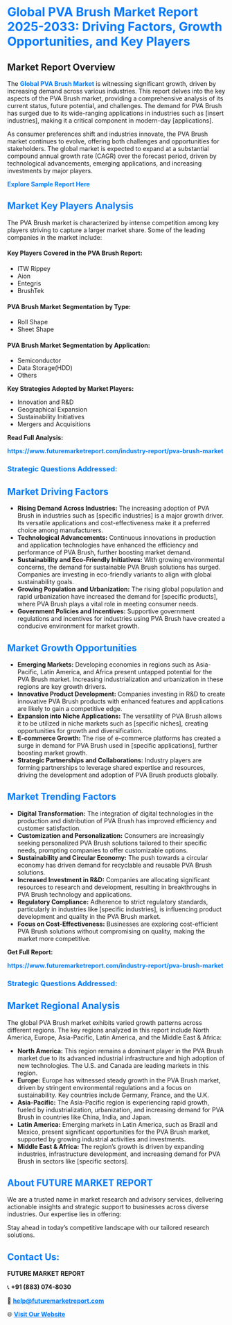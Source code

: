 <h1 style="color: #007BFF;">Global PVA Brush Market Report 2025-2033: Driving Factors, Growth Opportunities, and Key Players</h1>

<section id="overview">
<h2>Market Report Overview</h2>
<p>The <a href="https://www.futuremarketreport.com/industry-report/pva-brush-market" style="color: #007BFF; text-decoration: none;"><strong>Global PVA Brush Market</strong></a> is witnessing significant growth, driven by increasing demand across various industries. This report delves into the key aspects of the PVA Brush market, providing a comprehensive analysis of its current status, future potential, and challenges. The demand for PVA Brush has surged due to its wide-ranging applications in industries such as [insert industries], making it a critical component in modern-day [applications].</p>
<p>As consumer preferences shift and industries innovate, the PVA Brush market continues to evolve, offering both challenges and opportunities for stakeholders. The global market is expected to expand at a substantial compound annual growth rate (CAGR) over the forecast period, driven by technological advancements, emerging applications, and increasing investments by major players.</p>
</section>

<section id="overview">
<p><a href="https://www.futuremarketreport.com/request-sample/reportId=28754" style="color: #007BFF; text-decoration: none;"><strong>Explore Sample Report Here</strong></a></p>
</section>

<section id="key-players">
<h2 style="color: #007BFF;">Market Key Players Analysis</h2>
<p>The PVA Brush market is characterized by intense competition among key players striving to capture a larger market share. Some of the leading companies in the market include:</p>
<h4>Key Players Covered in the PVA Brush Report:</h4>
<ul><li>ITW Rippey</li><li>Aion</li><li>Entegris</li><li>BrushTek</li></ul>
<h4>PVA Brush Market Segmentation by Type:</h4>
<ul><li>Roll Shape</li><li>Sheet Shape</li></ul>

<h4>PVA Brush Market Segmentation by Application:</h4>
<ul><li>Semiconductor</li><li>Data Storage(HDD)</li><li>Others</li></ul>
<p><strong>Key Strategies Adopted by Market Players:</strong></p>
<ul>
<li>Innovation and R&D</li>
<li>Geographical Expansion</li>
<li>Sustainability Initiatives</li>
<li>Mergers and Acquisitions</li>
</ul>
</section>

<section>
<p><strong>Read Full Analysis: </strong></p><a href="https://www.futuremarketreport.com/industry-report/pva-brush-market" style="color: #007BFF; text-decoration: none;"><strong>https://www.futuremarketreport.com/industry-report/pva-brush-market</strong></a>
<h3 style="color: #007BFF;">Strategic Questions Addressed:</h3>
</section>

<section id="driving-factors">
<h2 style="color: #007BFF;">Market Driving Factors</h2>
<ul>
<li><strong>Rising Demand Across Industries:</strong> The increasing adoption of PVA Brush in industries such as [specific industries] is a major growth driver. Its versatile applications and cost-effectiveness make it a preferred choice among manufacturers.</li>
<li><strong>Technological Advancements:</strong> Continuous innovations in production and application technologies have enhanced the efficiency and performance of PVA Brush, further boosting market demand.</li>
<li><strong>Sustainability and Eco-Friendly Initiatives:</strong> With growing environmental concerns, the demand for sustainable PVA Brush solutions has surged. Companies are investing in eco-friendly variants to align with global sustainability goals.</li>
<li><strong>Growing Population and Urbanization:</strong> The rising global population and rapid urbanization have increased the demand for [specific products], where PVA Brush plays a vital role in meeting consumer needs.</li>
<li><strong>Government Policies and Incentives:</strong> Supportive government regulations and incentives for industries using PVA Brush have created a conducive environment for market growth.</li>
</ul>
</section>

<section id="growth-opportunities">
<h2 style="color: #007BFF;">Market Growth Opportunities</h2>
<ul>
<li><strong>Emerging Markets:</strong> Developing economies in regions such as Asia-Pacific, Latin America, and Africa present untapped potential for the PVA Brush market. Increasing industrialization and urbanization in these regions are key growth drivers.</li>
<li><strong>Innovative Product Development:</strong> Companies investing in R&D to create innovative PVA Brush products with enhanced features and applications are likely to gain a competitive edge.</li>
<li><strong>Expansion into Niche Applications:</strong> The versatility of PVA Brush allows it to be utilized in niche markets such as [specific niches], creating opportunities for growth and diversification.</li>
<li><strong>E-commerce Growth:</strong> The rise of e-commerce platforms has created a surge in demand for PVA Brush used in [specific applications], further boosting market growth.</li>
<li><strong>Strategic Partnerships and Collaborations:</strong> Industry players are forming partnerships to leverage shared expertise and resources, driving the development and adoption of PVA Brush products globally.</li>
</ul>
</section>

<section id="trending-factors">
<h2 style="color: #007BFF;">Market Trending Factors</h2>
<ul>
<li><strong>Digital Transformation:</strong> The integration of digital technologies in the production and distribution of PVA Brush has improved efficiency and customer satisfaction.</li>
<li><strong>Customization and Personalization:</strong> Consumers are increasingly seeking personalized PVA Brush solutions tailored to their specific needs, prompting companies to offer customizable options.</li>
<li><strong>Sustainability and Circular Economy:</strong> The push towards a circular economy has driven demand for recyclable and reusable PVA Brush solutions.</li>
<li><strong>Increased Investment in R&D:</strong> Companies are allocating significant resources to research and development, resulting in breakthroughs in PVA Brush technology and applications.</li>
<li><strong>Regulatory Compliance:</strong> Adherence to strict regulatory standards, particularly in industries like [specific industries], is influencing product development and quality in the PVA Brush market.</li>
<li><strong>Focus on Cost-Effectiveness:</strong> Businesses are exploring cost-efficient PVA Brush solutions without compromising on quality, making the market more competitive.</li>
</ul>
</section>

<section>
<p><strong>Get Full Report: </strong></p><a href="https://www.futuremarketreport.com/industry-report/pva-brush-market" style="color: #007BFF; text-decoration: none;"><strong>https://www.futuremarketreport.com/industry-report/pva-brush-market</strong></a>
<h3 style="color: #007BFF;">Strategic Questions Addressed:</h3>
</section>


<section id="regional-analysis">
<h2 style="color: #007BFF;">Market Regional Analysis</h2>
<p>The global PVA Brush market exhibits varied growth patterns across different regions. The key regions analyzed in this report include North America, Europe, Asia-Pacific, Latin America, and the Middle East & Africa:</p>
<ul>
<li><strong>North America:</strong> This region remains a dominant player in the PVA Brush market due to its advanced industrial infrastructure and high adoption of new technologies. The U.S. and Canada are leading markets in this region.</li>
<li><strong>Europe:</strong> Europe has witnessed steady growth in the PVA Brush market, driven by stringent environmental regulations and a focus on sustainability. Key countries include Germany, France, and the U.K.</li>
<li><strong>Asia-Pacific:</strong> The Asia-Pacific region is experiencing rapid growth, fueled by industrialization, urbanization, and increasing demand for PVA Brush in countries like China, India, and Japan.</li>
<li><strong>Latin America:</strong> Emerging markets in Latin America, such as Brazil and Mexico, present significant opportunities for the PVA Brush market, supported by growing industrial activities and investments.</li>
<li><strong>Middle East & Africa:</strong> The region’s growth is driven by expanding industries, infrastructure development, and increasing demand for PVA Brush in sectors like [specific sectors].</li>
</ul>
</section>

<footer>
<h2 style="color: #007BFF;">About FUTURE MARKET REPORT</h2>
<p>We are a trusted name in market research and advisory services, delivering actionable insights and strategic support to businesses across diverse industries. Our expertise lies in offering:</p>

<p>Stay ahead in today’s competitive landscape with our tailored research solutions.</p>

<h2 style="color: #007BFF;">Contact Us:</h2>
<p><strong>FUTURE MARKET REPORT</strong></p>
<p>📞 <strong>+91 (883) 074-8030</strong></p>
<p>📧 <strong><a href="mailto:help@futuremarketreport.com" style="color: #007BFF;">help@futuremarketreport.com</a></strong></p>
<p>🌐 <strong><a href="https://www.futuremarketreport.com/" style="color: #007BFF;">Visit Our Website</a></strong></p>
</footer>